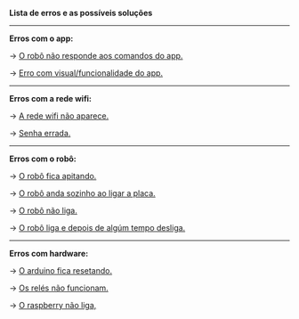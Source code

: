 **Lista de erros e as possíveis soluções**

---

**Erros com o app:**
    
   -> [O robô não responde aos comandos do app.](soluções/solução_app_irresponsivo.md)
   
   -> [Erro com visual/funcionalidade do app.](soluções/solução_erro_visual_app.md)

---

**Erros com a rede wifi:**

   -> [A rede wifi não aparece.](soluções/solução_wifi_off.md)

   -> [Senha errada.](soluções/solução_senha_errada.md)

---

**Erros com o robô:**

   -> [O robô fica apitando.](soluções/solução_robo_apitando.md)

   -> [O robô anda sozinho ao ligar a placa.](soluções/solução_andando_sozinho.md)

   -> [O robô não liga.](soluções/solução_robo_nao_liga.md)

   -> [O robô liga e depois de algúm tempo desliga.](soluções/solução_desligar_sozinho.md)

---

**Erros com hardware:** 

   -> [O arduino fica resetando.](soluções/solução_arduino_resetando.md)

   -> [Os relés não funcionam.](soluções/solução_rele_off.md)

   -> [O raspberry não liga,](soluções/solução_raspberry_off.md)
